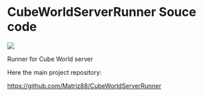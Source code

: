 # CubeWorldServerRunner Souce code
![](https://github.com/Matriz88/CubeWorldServerRunner_source/workflows/CI/badge.svg)

Runner for Cube World server


Here the main project repository:

https://github.com/Matriz88/CubeWorldServerRunner

